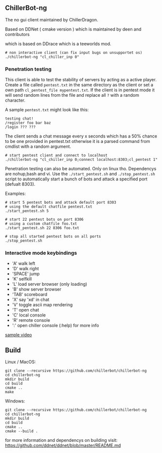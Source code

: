 ChillerBot-ng
-------------

The no gui client maintained by ChillerDragon.

Based on DDNet ( cmake version ) which is maintained by deen and contributors


which is based on DDrace which is a teeworlds mod.

```
# non interactive client (can fix input bugs on unsupportet os)
./chillerbot-ng "cl_chiller_inp 0"
```

### Penetration testing

This client is able to test the stability of servers by acting as a active player.
Create a file called ``pentest.txt`` in the same directory as the client or set a own path ``cl_pentest_file mypentest.txt``.
If the client is in pentest mode it will send random lines from the file and replace all ``?`` with a random character.

A sample ``pentest.txt`` might look like this:
```
testing chat!
/register foo bar baz
/login ??? ???
```

The client sends a chat message every x seconds which has a 50% chance to be one provided in pentest.txt otherwise it is a parsed command from cmdlist with a random argument.

```
# start pentest client and connect to localhost
./chillerbot-ng "cl_chiller_inp 0;connect localhost:8303;cl_pentest 1"
```

Penetration testing can also be automated. Only on linux tho. Dependencys are nohup,bash and vi.
Use the ``./start_pentest.sh`` and ``./stop_pentest.sh`` script to automatically start a bunch of bots and attack a specified port (defualt 8303).

Examples:

```
# start 5 pentest bots and attack default port 8303
# using the default chatfile pentest.txt
./start_pentest.sh 5

# start 22 pentest bots on port 8306
# using a custom chatfile foo.txt
./start_pentest.sh 22 8306 foo.txt

# stop all started pentest bots on all ports
./stop_pentest.sh
```

### Interactive mode keybindings
- 'A' walk left
- 'D' walk right
- 'SPACE' jump
- 'K' selfkill
- 'L' load server browser (only loading)
- 'B' show server browser
- 'TAB' scoreboard
- 'X' say 'xd' in chat
- 'V' toggle ascii map rendering
- 'T' open chat
- 'C' local console
- 'R' remote console
- ':' open chiller console (:help) for more info

[sample video](https://www.youtube.com/watch?v=LMTg2sL5pD4)

Build
-----

Linux / MacOS:

```
git clone --recursive https://github.com/chillerbot/chillerbot-ng
cd chillerbot-ng
mkdir build
cd build
cmake ..
make
```

Windows:

```
git clone --recursive https://github.com/chillerbot/chillerbot-ng
cd chillerbot-ng
mkdir build
cd build
cmake ..
cmake --build .
```

for more information and dependencys on building visit:
https://github.com/ddnet/ddnet/blob/master/README.md
